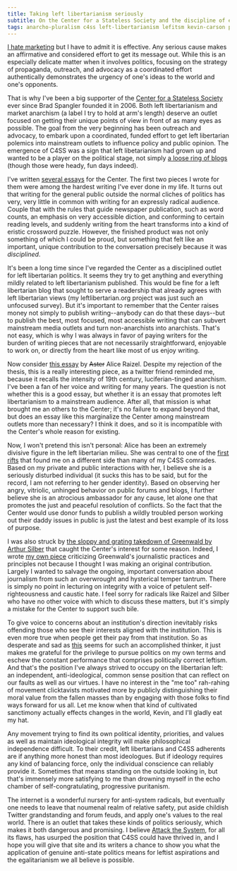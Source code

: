 ```yaml
---
title: Taking left libertarianism seriously
subtitle: On the Center for a Stateless Society and the discipline of effective outreach
tags: anarcho-pluralism c4ss left-libertarianism lefitsm kevin-carson politics tone-policing
---
```


[I hate marketing](http://www.socialmemorycomplex.net/2008/05/31/marketing-is-not-radical/) but I have to admit it is effective.  Any serious cause makes an affirmative and considered effort to get its message out.  While this is an especially delicate matter when it involves politics, focusing on the strategy of propaganda, outreach, and advocacy as a coordinated effort authentically demonstrates the urgency of one's ideas to the world and one's opponents.

That is why I've been a big supporter of the [Center for a Stateless Society](http://c4ss.org) ever since Brad Spangler founded it in 2006.   Both left libertarianism and market anarchism (a label I try to hold at arm's length) deserve an outlet focused on getting their unique points of view in front of as many eyes as possible.  The goal from the very beginning has been outreach and advocacy, to embark upon a coordinated, funded effort to get left libertarian polemics into mainstream outlets to influence policy and public opinion.  The emergence of C4SS was a sign that left libetarianism had grown up and wanted to be a player on the political stage, not simply [a loose ring of blogs](http://knappster.blogspot.com/2005/08/dont-wait-to-be-invited.html) (though those were heady, fun days indeed).

I've written [several essays](http://c4ss.org/content/author/jeremy-weiland) for the Center.  The first two pieces I wrote for them were among the hardest writing I've ever done in my life.  It turns out that writing for the general public outside the normal cliches of politics has very, very little in common with writing for an expressly radical audience.  Couple that with the rules that guide newspaper publication, such as word counts, an emphasis on very accessible diction, and conforming to certain reading levels, and suddenly writing from the heart transforms into a kind of eristic crossword puzzle.  However, the finished product was not only something of which I could be proud, but something that felt like an important, unique contribution to the conversation precisely because it was _disciplined_.

It's been a long time since I've regarded the Center as a disciplined outlet for left libertarian politics.  It seems they try to get anything and everything mildly related to left libertarianism published.  This would be fine for a left libertarian blog that sought to serve a readership that already agrees with left libertarian views (my leftlibertarian.org project was just such an unfocused survey).  But it's important to remember that the Center raises money not simply to publish writing--anybody can do that these days--but to publish the best, most focused, most accessible writing that can subvert mainstream media outlets and turn non-anarchists into anarchists.  That's not easy, which is why I was always in favor of paying writers for the burden of writing pieces that are not necessarily straightforward, enjoyable to work on, or directly from the heart like most of us enjoy writing.

Now consider [this essay](http://c4ss.org/content/21136) by <s>Aster</s> Alice Raizel.  Despite my rejection of the thesis, this is a really interesting piece, as a twitter friend reminded me, because it recalls the intensity of 19th century, luciferian-tinged anarchism.  I've been a fan of her voice and writing for many years.  The question is not whether this is a good essay, but whether it is an essay that promotes left libertarianism to a mainstream audience.  After all, that mission is what brought me an others to the Center; it's no failure to expand beyond that, but does an essay like this marginalize the Center among mainstream outlets more than necessary?  I think it does, and so it is incompatible with the Center's whole reason for existing.

Now, I won't pretend this isn't personal: Alice has been an extremely divisive figure in the left libertarian milieu.  She was central to one of the [first rifts](http://www.socialmemorycomplex.net/2009/07/14/on-the-preston-affair/) that found me on a different side than many of my C4SS comrades.  Based on my private and public interactions with her, I believe she is a seriously disturbed individual (it sucks this has to be said, but for the record, I am not referring to her gender identity).  Based on observing her angry, vitriolic, unhinged behavior on public forums and blogs, I further believe she is an atrocious ambassador for any cause, let alone one that promotes the just and peaceful resolution of conflicts.  So the fact that the Center would use donor funds to publish a wildly troubled person working out their daddy issues in public is just the latest and best example of its loss of purpose.

I was also struck by [the sloppy and grating takedown of Greenwald by Arthur Silber](http://c4ss.org/content/22985) that caught the Center's interest for some reason.  Indeed, I wrote [my own piece](http://www.socialmemorycomplex.net/2013/12/31/an-anarchist-critique-of-the-reporting-on-the-snowden-leaks/) criticizing Greenwald's journalistic practices and principles not because I thought I was making an original contribution.  Largely I wanted to salvage the ongoing, important conversation about journalism from such an overwrought and hysterical temper tantrum.  There is simply no point in lecturing on integrity with a voice of petulent self-righteousness and caustic hate.  I feel sorry for radicals like Raizel and Silber who have no other voice with which to discuss these matters, but it's simply a mistake for the Center to support such bile.

To give voice to concerns about an institution's direction inevitably risks offending those who see their interests aligned with the institution.  This is even more true when people get their pay from that institution.  So as desperate and sad as [this](http://www.twitlonger.com/show/n_1s0pn9o) seems for such an accomplished thinker, it just makes me grateful for the privilege to pursue politics on my own terms and eschew the constant performance that comprises politically correct leftism.  And that's the position I've always strived to occupy on the libertarian left: an independent, anti-ideological, common sense position that can reflect on our faults as well as our virtues.  I have no interest in the "me too" rah-rahing of movement clicktavists motivated more by publicly distinguishing their moral value from the fallen masses than by engaging with those folks to find ways forward for us all.  Let me know when that kind of cultivated sanctimony actually effects changes in the world, Kevin, and I'll gladly eat my hat.

Any movement trying to find its own political identity, priorities, and values as well as maintain ideological integrity will make philosophical independence difficult.  To their credit, left libertarians and C4SS adherents are if anything more honest than most ideologues.  But if ideology requires any kind of balancing force, only the individual conscience can reliably provide it.  Sometimes that means standing on the outside looking in, but that's immensely more satisfying to me than drowning myself in the echo chamber of self-congratulating, progressive puritanism.  

The internet is a wonderful nursery for anti-system radicals, but eventually one needs to leave that noumenal realm of relative safety, put aside childish Twitter grandstanding and forum feuds, and apply one's values to the real world.  There is an outlet that takes these kinds of politics seriously, which makes it both dangerous and promising.  I believe [Attack the System](http://attackthesystem.com), for all its flaws, has usurped the position that C4SS could have thrived in, and I hope you will give that site and its writers a chance to show you what the application of genuine anti-state politics means for leftist aspirations and the egalitarianism we all believe is possible.
